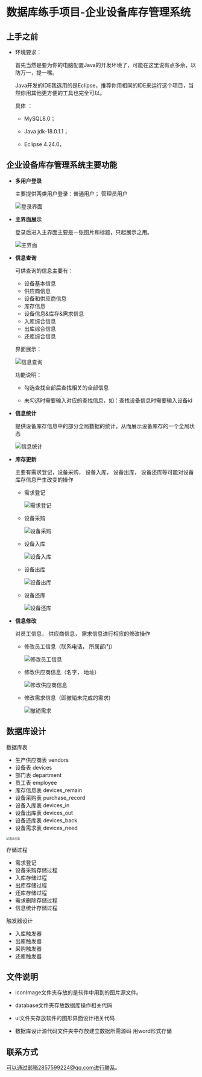 # 数据库练手项目-企业设备库存管理系统	

## 上手之前

- 环境要求：

  首先当然是要为你的电脑配置Java的开发环境了，可能在这里说有点多余，以防万一，提一嘴。

  Java开发的IDE我选用的是Eclipse，推荐你用相同的IDE来运行这个项目，当然你用其他更方便的工具也完全可以。
  
  具体 ：
  
  - MySQL8.0；
  
  - Java jdk-18.0.1.1；
  
  - Eclipse 4.24.0，

## **企业设备库存管理系统主要功能**

- **多用户登录**

  主要提供两类用户登录：普通用户； 管理员用户

  ![登录界面](https://raw.githubusercontent.com/Moran-0/Java_Enterprise_Devices_ManageMent_System/master/Image/Snipaste_2023-01-13_12-15-36.png)



- **主界面展示**

  登录后进入主界面主要是一张图片和标题，只起展示之用。

  ![主界面](https://raw.githubusercontent.com/Moran-0/Java_Enterprise_Devices_ManageMent_System/master/Image/Snipaste_2023-01-13_12-19-04.png)

- **信息查询**

  可供查询的信息主要有：

  - 设备基本信息
  - 供应商信息
  - 设备和供应商信息
  - 库存信息
  - 设备信息&库存&需求信息
  - 入库综合信息
  - 出库综合信息
  - 还库综合信息

  界面展示：

  ![信息查询](https://raw.githubusercontent.com/Moran-0/Java_Enterprise_Devices_ManageMent_System/master/Image/Snipaste_2023-01-13_12-22-41.png)

  功能说明：

  - 勾选查找全部后查找相关的全部信息

  - 未勾选时需要输入对应的查找信息，如：查找设备信息时需要输入设备id

- **信息统计**

  提供设备库存信息中的部分全局数据的统计，从而展示设备库存的一个全局状态

  ![信息统计](https://raw.githubusercontent.com/Moran-0/Java_Enterprise_Devices_ManageMent_System/master/Image/Snipaste_2023-01-13_12-27-42.png)

- **库存更新**

  主要有需求登记，设备采购， 设备入库， 设备出库， 设备还库等可能对设备库存信息产生改变的操作

  - 需求登记

    ![需求登记](https://raw.githubusercontent.com/Moran-0/Java_Enterprise_Devices_ManageMent_System/master/Image/Snipaste_2023-01-13_12-30-41.png)

  - 设备采购

    ![设备采购](https://raw.githubusercontent.com/Moran-0/Java_Enterprise_Devices_ManageMent_System/master/Image/Snipaste_2023-01-13_12-31-19.png)

  - 设备入库

    ![设备入库](https://raw.githubusercontent.com/Moran-0/Java_Enterprise_Devices_ManageMent_System/master/Image/Snipaste_2023-01-13_12-32-01.png)

  - 设备出库

    ![设备出库](https://raw.githubusercontent.com/Moran-0/Java_Enterprise_Devices_ManageMent_System/master/Image/Snipaste_2023-01-13_12-32-38.png)

  - 设备还库

    ![设备还库](https://raw.githubusercontent.com/Moran-0/Java_Enterprise_Devices_ManageMent_System/master/Image/Snipaste_2023-01-13_12-34-00.png)

- **信息修改**

  对员工信息， 供应商信息， 需求信息进行相应的修改操作

  - 修改员工信息（联系电话， 所属部门）

    ![修改员工信息](https://raw.githubusercontent.com/Moran-0/Java_Enterprise_Devices_ManageMent_System/master/Image/Snipaste_2023-01-13_12-35-30.png)

  - 修改供应商信息（名字， 地址）

    ![修改供应商信息](https://raw.githubusercontent.com/Moran-0/Java_Enterprise_Devices_ManageMent_System/master/Image/Snipaste_2023-01-13_12-36-48.png)

  - 修改需求信息（即撤销未完成的需求)

    ![撤销需求](https://raw.githubusercontent.com/Moran-0/Java_Enterprise_Devices_ManageMent_System/master/Image/Snipaste_2023-01-13_12-39-00.png)

## **数据库设计**

数据库表

- 生产供应商表 vendors
- 设备表 devices
- 部门表 department
- 员工表 employee
- 库存信息表 devices_remain
- 设备采购表 purchase_record
- 设备入库表 devices_in
- 设备出库表 devices_out
- 设备还库表 devices_back
- 设备需求表 devices_need

<img src="https://raw.githubusercontent.com/Moran-0/Java_Enterprise_Devices_ManageMent_System/master/Image/Snipaste_2023-01-13_13-10-03.png" alt="表间关系" style="zoom:50%;" />

存储过程

- 需求登记
- 设备采购存储过程
- 入库存储过程
- 出库存储过程
- 还库存储过程
- 需求删除存储过程
- 信息统计存储过程

触发器设计

- 入库触发器
- 出库触发器
- 采购触发器
- 还库触发器

## **文件说明**

- iconImage文件夹存放的是软件中用到的图片源文件。

- database文件夹存放数据库操作相关代码

- ui文件夹存放软件的图形界面设计相关代码

- 数据库设计源代码文件夹中存放建立数据所需源码 用word形式存储

  

## **联系方式**

可以通过邮箱2857599224@qq.com进行联系。